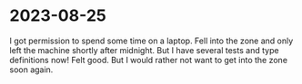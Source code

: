 # 2023-08-25

I got permission to spend some time on a laptop. Fell into the zone and only
left the machine shortly after midnight. But I have several tests and type
definitions now! Felt good. But I would rather not want to get into the zone
soon again.
